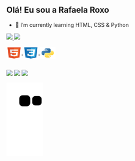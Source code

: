 ## Olá! Eu sou a Rafaela Roxo

- 🐾 I’m currently learning HTML, CSS & Python

<div>
  <a href="https://github.com/RafaRoxxo">
  <img height="180em" src="https://github-readme-stats.vercel.app/api?username=RafaRoxxo&show_icons=true&theme=jolly&include_all_commits=trye&count_private=true"/>
  <img height="180em" src="https://github-readme-stats.vercel.app/api/top-langs/?username=RafaRoxxo&layout=compacts&langs_count=16&theme=jolly"/>


<div style="display: inline_block"><br>
  <img align="center" alt="Rafa-HTML" height="30" width="40" src="https://raw.githubusercontent.com/devicons/devicon/master/icons/html5/html5-original.svg">
  <img align="center" alt="Rafa-CSS" height="30" width="40" src="https://raw.githubusercontent.com/devicons/devicon/master/icons/css3/css3-original.svg">
  <img align="center" alt="Rafa-Python" height="30" width="40" src="https://raw.githubusercontent.com/devicons/devicon/master/icons/python/python-original.svg">
</div>
  
  ##
 
<div> 
 
  <a href="https://instagram.com/rafaroxxo" target="_blank"><img src="https://img.shields.io/badge/-Instagram-%23E4405F?style=for-the-badge&logo=instagram&logoColor=white" target="_blank"></a> 
  <a href = "mailto:rafalaroxo@outlook.com"><img src="https://img.shields.io/badge/Microsoft_Outlook-0078D4?style=for-the-badge&logo=microsoft-outlook&logoColor=white"></a>
  <a href="https://www.linkedin.com/in/rafaela-roxo" target="_blank"><img src="https://img.shields.io/badge/-LinkedIn-%230077B5?style=for-the-badge&logo=linkedin&logoColor=white" target="_blank"></a> 
  
</div>

![snake gif](https://github.com/RafaRoxxo/RafaRoxxo/blob/output/github-contribution-grid-snake.svg)
